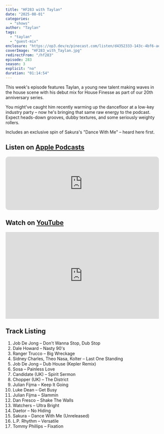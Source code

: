 ```yaml
---
title: "HF283 with Taylan"
date: "2025-08-01"
categories:
  - "shows"
author: "Taylan"
tags:
  - "taylan"
  - "guest-mix"
enclosure: "https://op3.dev/e/pinecast.com/listen/d4352333-143c-4bf6-ae0c-ca9af2201b89.mp3?source=rss&ext=asset.mp3 72078757 audio/mpeg"
coverImage: "HF283_with_Taylan.jpg"
redirectFrom: "/hf283"
episode: 283
season: 3
explicit: "no"
duration: "01:14:54"
---
```

This week's episode features Taylan, a young new talent making waves in the house scene with his debut mix for House Finesse as part of our 20th anniversary series. 

You might've caught him recently warming up the dancefloor at a low-key industry party – now he's bringing that same raw energy to the podcast. Expect heads-down grooves, dubby textures, and some seriously weighty rollers.

Includes an exclusive spin of Sakura's "Dance With Me" – heard here first.

## Listen on [Apple Podcasts](https://podcasts.apple.com/gb/podcast/hf283-with-taylan-1-aug-2025/id355833875?i=1000720000000)

<iframe allow="autoplay *; encrypted-media *; fullscreen *; clipboard-write" frameborder="0" height="175" style="width:100%;max-width:660px;overflow:hidden;border-radius:10px;" sandbox="allow-forms allow-popups allow-same-origin allow-scripts allow-storage-access-by-user-activation allow-top-navigation-by-user-activation" src="https://embed.podcasts.apple.com/gb/podcast/hf283-with-taylan-1-aug-2025/id355833875?i=1000720000000"></iframe>

## Watch on [YouTube](https://www.youtube.com/watch?v=7XH0Ppv0ZcE)

<div style="position:relative;width:100%;max-width:660px;aspect-ratio:16/9;margin-bottom:1em;"><iframe src="https://www.youtube.com/embed/7XH0Ppv0ZcE" title="YouTube video player" frameborder="0" allow="accelerometer; autoplay; clipboard-write; encrypted-media; gyroscope; picture-in-picture; web-share" referrerpolicy="strict-origin-when-cross-origin" allowfullscreen style="width:100%;height:100%;position:absolute;top:0;left:0;"></iframe></div>

## Track Listing

1. Job De Jong – Don't Wanna Stop, Dub Stop
2. Dale Howard – Nasty 90's
3. Ranger Trucco – Big Wreckage
4. Sidney Charles, Theo Nasa, Kolter – Last One Standing
5. Job De Jong – Dub House (Kepler Remix)
6. Sosa – Painless Love
7. Candidate (UK) – Spirit Sermon
8. Chopper (UK) – The District
9. Julian Fijma – Keep It Going
10. Luke Dean – Get Busy
11. Julian Fijma – Slammin
12. Dan Fresco – Shake The Walls
13. Watchers – Ultra Bright
14. Daetor – No Hiding
15. Sakura – Dance With Me (Unreleased)
16. L.P. Rhythm – Versatile
17. Tommy Phillips – Fixation

